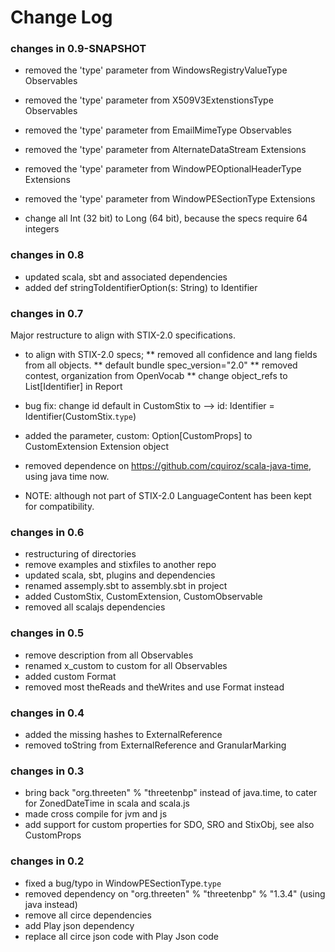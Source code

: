 Change Log
==========

### changes in 0.9-SNAPSHOT

* removed the 'type' parameter from WindowsRegistryValueType Observables
* removed the 'type' parameter from X509V3ExtenstionsType Observables
* removed the 'type' parameter from EmailMimeType Observables

* removed the 'type' parameter from AlternateDataStream Extensions
* removed the 'type' parameter from WindowPEOptionalHeaderType Extensions
* removed the 'type' parameter from WindowPESectionType Extensions

* change all Int (32 bit) to Long (64 bit), because the specs require 64 integers


### changes in 0.8

* updated scala, sbt and associated dependencies
* added def stringToIdentifierOption(s: String) to Identifier

### changes in 0.7
Major restructure to align with STIX-2.0 specifications.
 
* to align with STIX-2.0 specs; 
** removed all confidence and lang fields from all objects.
** default bundle spec_version="2.0"
** removed contest, organization from OpenVocab
** change object_refs to List[Identifier] in Report

* bug fix: change id default in CustomStix to --> id: Identifier = Identifier(CustomStix.`type`) 
* added the parameter, custom: Option[CustomProps] to CustomExtension Extension object
* removed dependence on https://github.com/cquiroz/scala-java-time, using java time now.

* NOTE: although not part of STIX-2.0 LanguageContent has been kept for compatibility.


### changes in 0.6

* restructuring of directories
* remove examples and stixfiles to another repo
* updated scala, sbt, plugins and dependencies 
* renamed assemply.sbt to assembly.sbt in project
* added CustomStix, CustomExtension, CustomObservable
* removed all scalajs dependencies


### changes in 0.5

* remove description from all Observables
* renamed x_custom to custom for all Observables
* added custom Format
* removed most theReads and theWrites and use Format instead

### changes in 0.4  

* added the missing hashes to ExternalReference
* removed toString from ExternalReference and GranularMarking

### changes in 0.3  

* bring back "org.threeten" % "threetenbp" instead of java.time, to cater for ZonedDateTime in scala and scala.js
* made cross compile for jvm and js
* add support for custom properties for SDO, SRO and StixObj, see also CustomProps

### changes in 0.2

* fixed a bug/typo in WindowPESectionType.`type`
* removed dependency on "org.threeten" % "threetenbp" % "1.3.4" (using java instead)
* remove all circe dependencies 
* add Play json dependency
* replace all circe json code with Play Json code

 

